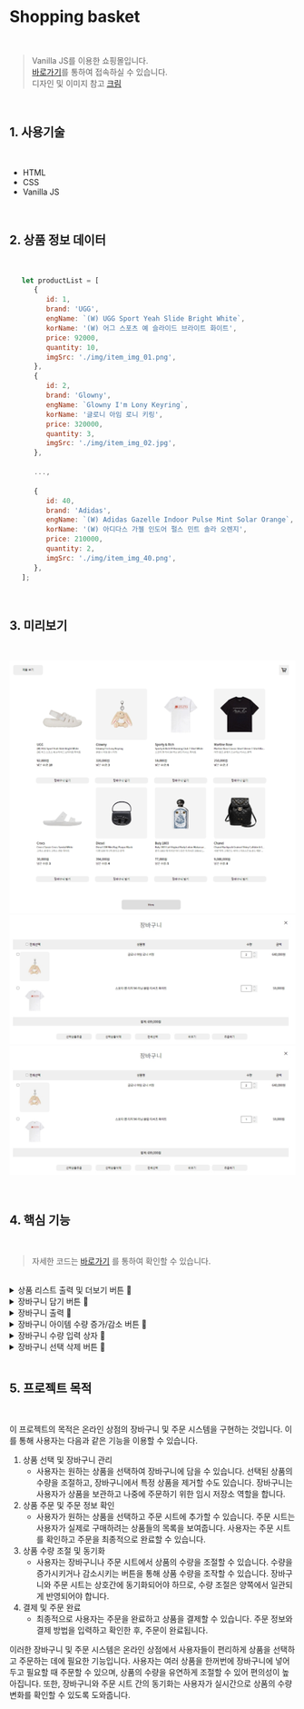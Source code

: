 # Shopping basket

<br>

> Vanilla JS를 이용한 쇼핑몰입니다.  
> [바로가기](https://chugyeong.github.io/toy-project/shopping-basket/)를 통하여 접속하실 수 있습니다.  
> 디자인 및 이미지 참고 [크림](https://kream.co.kr/search)

<br>

## 1. 사용기술

<br>

-  HTML
-  CSS
-  Vanilla JS

<br>

## 2. 상품 정보 데이터

<br>

```js
   let productList = [
      {
         id: 1,
         brand: 'UGG',
         engName: `(W) UGG Sport Yeah Slide Bright White`,
         korName: '(W) 어그 스포츠 예 슬라이드 브라이트 화이트',
         price: 92000,
         quantity: 10,
         imgSrc: './img/item_img_01.png',
      },
      {
         id: 2,
         brand: 'Glowny',
         engName: `Glowny I'm Lony Keyring`,
         korName: '글로니 아임 로니 키링',
         price: 320000,
         quantity: 3,
         imgSrc: './img/item_img_02.jpg',
      },

      ...,

      {
         id: 40,
         brand: 'Adidas',
         engName: `(W) Adidas Gazelle Indoor Pulse Mint Solar Orange`,
         korName: '(W) 아디다스 가젤 인도어 펄스 민트 솔라 오렌지',
         price: 210000,
         quantity: 2,
         imgSrc: './img/item_img_40.png',
      },
   ];

```

<br>

## 3. 미리보기

<br>

![메인](./md_images/index.jpg)
![장바구니](./md_images/basket.jpg)
![결제화면](./md_images/basket.jpg)

<br>

## 4. 핵심 기능

<br>

> 자세한 코드는 [바로가기](https://github.com/ChuGyeong/toy-project/blob/main/shopping-basket/js/main.js) 를 통하여 확인할 수 있습니다.

<br>

<details>
<summary>상품 리스트 출력 및 더보기 버튼 &#128204;</summary>
<div markdown="1">

<br>

```js

//상품 리스트 출력
let moreCnt = 8;

const makeProductList = () => {
   itemListBox.innerHTML = '';
   for (let i = 0; i < moreCnt; i++) {
      itemList = document.createElement('li');
      itemImg = document.createElement('img');
      itemTitle = document.createElement('div');
      itemBrand = document.createElement('p');

      if (productList[i].quantity === 0) {
         itemQuantity.innerHTML = `<span>sold out<span>`;
         itemImg.style.opacity = '0.3';
         itemPrice.textContent = '-';
      } else {
         itemQuantity.innerHTML = `남은 수량: <span>${productList[i].quantity}</span>`;
         itemImg.style.opacity = '1';
         itemPrice.textContent = `${productList[i].price.toLocaleString()}원`;
      }
      btnWish = document.createElement('button');
      btnWish.textContent = '장바구니 담기';

      ...

      itemImg = getAll('.con-box .item-list li img');
      itemQuantity = getAll('.con-box .item-list li .item-quantity');
      itemPrice = getAll('.con-box .item-list li .item-price');
   }
   btnWishMake();
   if (moreCnt >= productList.length) {
      moreBtn.style.display = 'none';
   }
};

//더보기 버튼
moreBtn.addEventListener('click', e => {
   moreCnt += 8;
   makeProductList();
});
```

-  상품 목록을 생성하는 코드입니다.
-  주어진 productList 배열에 있는 상품 정보를 기반으로 상품 목록을 생성하고 HTML에 추가합니다.
-  상품의 수량이 0인 경우에는 "sold out" 메시지와 함께 품절 처리됩니다.
-  초반 상품 목록 출력은 moreCnt 만큼 실행하며 더보기 버튼 클릭 시 moreCnt 변수를 8 증가시키고 makeProductList() 함수를 호출합니다.

</div>
</details>

<details>
<summary>장바구니 담기 버튼 &#128204;</summary>
<div markdown="1">

<br>

```js
// 장바구니 담기 버튼
const btnWishMake = () => {
   btnWish.forEach((btnWish, idx) => {
      btnWish.addEventListener('click', e => {
         if (productList[idx].quantity > 0) {
            popup.classList.add('on');
            body.style.overflow = 'hidden';
            let isInBasket = false,
               currentNum = -1;

            basketList.forEach((basketItem, idx) => {
               if (basketItem.id === Number(e.currentTarget.parentElement.dataset.id)) {
                  isInBasket = true;
                  currentNum = idx;
               }
            });
            //장바구니 리스트에 동일한 제품이 있다면 수량 증가
            if (isInBasket) {
               basketList[currentNum].quantity += 1;
               //없다면 배열에 추가
            } else {
               basketList.push({
                  id: productList[idx].id,
                  name: productList[idx].korName,
                  price: productList[idx].price,
                  imgSrc: productList[idx].imgSrc,
                  quantity: 1,
               });
            }
            //상품 리스트 수량 변경
            productList[idx].quantity = productList[idx].quantity - 1;
            if (productList[idx].quantity === 0) {
               itemQuantity[idx].innerHTML = `<span>sold out<span>`;
               itemImg[idx].style.opacity = '0.3';
               itemPrice[idx].textContent = '-';
            } else {
               itemQuantity[idx].innerHTML = `남은 수량: <span>${productList[idx].quantity}</span>`;
               itemImg[idx].style.opacity = '1';
               itemPrice[idx].textContent = `${productList[idx].price.toLocaleString()}원`;
            }
            makeBasketList();
            basketWishNum();
         }
      });
   });
};
```

-  장바구니 담기 버튼 클릭시 상품의 수량이 0보다 큰지 확인합니다.
-  팝업 창에 'on' 클래스를 추가하고, body 요소의 overflow 스타일을 'hidden'으로 설정하여 스크롤을 막습니다.
-  장바구니 목록(basketList)에서 동일한 제품이 있는지 확인 후 동일한 제품이 있다면 isInBasket 변수를 true로 설정하고, 해당 제품의 인덱스를 currentNum 변수에 저장합니다.
-  장바구니 목록에 동일한 제품이 있다면 수량을 증가시킵니다. 없다면 새로운 객체를 basketList에 추가합니다.
-  상품 리스트(productList)에서 선택된 제품의 수량을 1 감소시킵니다. 수량이 0이 되었다면 해당 상품은 품절된 것으로 표시합니다.

</div>
</details>

<details>
<summary>장바구니 출력 &#128204;</summary>
<div markdown="1">

<br>

```js
   const makeBasketList = () => {
      basketTable.innerHTML = '';
      basketAllCheck.checked = false;
      // 장바구니 아이템 출력
      basketList.forEach(basketItem => {
         basketTableTr = document.createElement('tr');
         basketTableTd1 = document.createElement('td');
         basketItemCheck = document.createElement('input');
         basketItemImg = document.createElement('img');
         basketTableTd2 = document.createElement('td');

        ...

         basketItemName.textContent = basketItem.name;
         basketItemPrice.textContent = `${(basketItem.price * basketItem.quantity).toLocaleString()}원`;
         basketItemQuantity.value = basketItem.quantity;

         basketTableTd4.append(basketItemPrice);
         basketTableTr.append(basketTableTd1, basketTableTd2, basketTableTd3, basketTableTd4);
         basketTable.append(basketTableTr);

         // 장바구니 상품 체크 박스
         basketItemCheck = getAll('.con-box .basket .basket-list tr td input[type="checkbox"]');
         basketItemQuantity = getAll('.con-box .basket .basket-list tr td .basket-item-quantity input');
         basketQuantityUpBtn = getAll(
            '.con-box .basket .basket-list tr td .basket-item-quantity .btn-up-down button:nth-child(1)',
         );
         basketQuantityDownBtn = getAll(
            '.con-box .basket .basket-list tr td .basket-item-quantity .btn-up-down button:nth-child(2)',
         );
      });

      if (basketList.length) {
         //장바구니 합계
         let basketItemSum = 0;
         for (let i = 0; i < basketList.length; i++) {
            basketItemSum += Number(basketList[i].price) * Number(basketList[i].quantity);
         }
         basketItemTotal.textContent = `합계: ${basketItemSum.toLocaleString()}원`;
      } else {
         basketItemTotal.textContent = '';
      }
      qttUpDownBtn();
      quantityNum();
   };
```

-  장바구니 목록을 표시하기 위해 HTML 요소들을 동적으로 생성합니다. (tr, td, input, img, p 등)
-  만약 basketList에 상품이 존재한다면, 다음 작업을 수행합니다
   -  장바구니의 총 가격을 계산하기 위해 basketList의 모든 상품의 가격을 합산합니다.
   -  계산된 총 가격을 적절한 요소에 텍스트로 표시합니다. (예: "합계: 10,000원")
-  만약 basketList에 상품이 존재하지 않는다면, 총 가격을 나타내는 요소의 텍스트를 비웁니다.

</div>
</details>

<details>
<summary>장바구니 아이템 수량 증가/감소 버튼 &#128204;</summary>
<div markdown="1">

<br>

```js
   const qttUpDownBtn = () => {
      //수량 증가 버튼
      basketQuantityUpBtn.forEach((upBtn, idx) => {
         upBtn.addEventListener('click', e => {
            productList.forEach(item => {
               //데이터 id 비교
               if (item.id === Number(basketItemCheck[idx].dataset.id)) {
                  if (item.quantity !== 0) {
                     //상품리스트 배열 수량 감소
                     item.quantity = item.quantity - 1;
                     basketItemQuantity[idx].value = Number(basketItemQuantity[idx].value) + 1;
                     basketList.forEach(basketItem => {
                        //장바구니 배열 수량 증가
                        if (item.id === basketItem.id) {
                           basketItem.quantity = Number(basketItem.quantity) + 1;
                        }
                     });
                  }
               }
            });
            makeProductList();
            makeBasketList();
         });
      });

      //수량 감소 버튼
      basketQuantityDownBtn.forEach((DownBtn, idx) => {
      ...
      });
   };
```

-  함수가 호출되면 basketQuantityUpBtn에 대해 반복문을 실행, 각 버튼에 클릭 이벤트를 추가합니다.
-  클릭 이벤트가 발생하면 다음 작업을 수행합니다
   -  productList 배열을 반복하여 데이터 id를 비교합니다.
   -  선택된 상품과 일치하는 상품을 찾습니다.
   -  만약 해당 상품의 수량이 0이 아니라면, 다음 작업을 수행합니다:
   -  상품 리스트 배열의 수량을 1 감소시킵니다.
   -  장바구니 목록을 반복하여 선택된 상품과 일치하는 상품을 찾고, 해당 상품의 수량을 1 증가시킵니다.
-  makeProductList, makeBasketList 함수를 호출하여 상품 리스트와 장바구니 목록을 업데이트 하고 basketQuantityDownBtn에 대해서도 동일한 작업을 실행합니다. 다만, 수량이 1보다 큰 경우에만 감소하도록 체크합니다.
</div>
</details>

<details>
<summary>장바구니 수량 입력 상자 &#128204;</summary>
<div markdown="1">

<br>

```js
const quantityNum = () => {
   const changeQtt = (qtt, idx) => {
      productList.forEach(item => {
         if (item.id === Number(basketItemCheck[idx].dataset.id)) {
            basketList.forEach(basketItem => {
               if (item.id === basketItem.id) {
                  //범위값 초과일 때
                  if (Number(qtt.value) > basketItem.quantity + item.quantity) {
                     qtt.value = basketItem.quantity + item.quantity;
                     item.quantity = 0; //원본배열
                     basketItem.quantity = Number(qtt.value); //장바구니 배열 수량 = input 값
                     //범위값 미만일 때
                  } else if (Number(qtt.value) <= 0) {
                     item.quantity = basketItem.quantity + item.quantity - 1;
                     qtt.value = 1;
                     basketItem.quantity = Number(qtt.value);
                     //정상 범위
                  } else {
                     item.quantity += basketItem.quantity - Number(qtt.value);
                     basketItem.quantity = Number(qtt.value);
                  }
               }
            });
         }
      });
      makeProductList();
      makeBasketList();
      basketWishNum();
   };
   basketItemQuantity.forEach((qtt, idx) => {
      qtt.addEventListener('blur', e => {
         changeQtt(qtt, idx);
      });
      qtt.addEventListener('keydown', e => {
         if (e.keyCode === 13) {
            changeQtt(qtt, idx);
         }
      });
   });
};
```

-  blur 이벤트 또는 엔터 키가 눌렸을 때 다음 작업을 수행합니다
-  changeQtt 함수를 호출하여 수량 변경 작업을 처리합니다. changeQtt 함수는 입력 상자와 해당 상자의 인덱스를 매개변수로 받습니다.
-  changeQtt 함수에서는 다음 작업을 수행합니다
   -  productList 배열을 반복하여 데이터 id를 비교합니다.
   -  선택된 상품과 일치하는 상품을 찾습니다.
   -  해당 상품과 일치하는 장바구니 상품을 찾습니다.
   -  입력 상자의 값과 범위를 비교하여 수량을 조정합니다
   -  입력 상자의 값이 장바구니 상품의 수량과 상품의 수량을 초과하는 경우, 입력 상자의 값을 장바구니 상품의 수량과 상품의 수량의 합으로 설정하고 상품의 수량을 0으로 설정합니다.
   -  입력 상자의 값이 0보다 작거나 같은 경우, 입력 상자의 값을 1로 설정하고 상품의 수량을 장바구니 상품의 수량과 상품의 수량의 합에서 1을 뺀 값으로 설정합니다.
   -  그 외의 경우, 상품의 수량을 장바구니 상품의 수량과 입력 상자의 값의 차이로 설정합니다.

</div>
</details>

<details>
<summary>장바구니 선택 삭제 버튼 &#128204;</summary>
<div markdown="1">

<br>

```js
//장바구니 선택 상품 삭제
deleteSelectedProductBtn.addEventListener('click', e => {
   basketItemCheck.forEach(CheckItem => {
      if (CheckItem.checked) {
         const selectedProductId = Number(CheckItem.dataset.id);
         let selectedProductQuantity = 0;

         // 선택된 상품의 수량을 가져오고, 장바구니에서 제거
         basketList = basketList.filter(basketItem => {
            if (basketItem.id === selectedProductId) {
               selectedProductQuantity = basketItem.quantity;
               return false; // 해당 상품을 제거하기 위해 false를 반환
            }
            return true; // 그 외의 상품은 유지하기 위해 true를 반환
         });

         // productList 배열에서 선택된 상품의 수량을 되돌리기
         productList.forEach(item => {
            if (item.id === selectedProductId) {
               item.quantity += selectedProductQuantity;
            }
         });
         makeProductList();
         makeBasketList();
         basketWishNum();
      }
   });
});
```

-  선택 상품 삭제 버튼을 누르면 basketItemCheck를 반복하여 선택된 항목을 찾습니다.
-  만약 해당 항목이 체크되어 있다면 다음 작업을 수행합니다.
   -  CheckItem의 dataset.id를 가져와 selectedProductId로 저장합니다.
   -  selectedProductQuantity 변수를 초기화합니다.
-  basketList 배열에서 선택된 상품을 제거합니다. 이때 선택된 상품의 수량을 selectedProductQuantity에 저장합니다.
   -  filter 메서드를 사용하여 basketList 배열을 순회하면서 선택된 상품과 일치하는 항목을 제거합니다. 이때 filter 함수의 반환 값이 false인 항목은 제거됩니다. 따라서 선택된 상품의 경우 false를 반환하여 제거합니다.
   -  선택된 상품을 제거하고 남은 항목은 true를 반환하여 유지합니다.
-  productList 배열에서 선택된 상품의 수량을 복원합니다.
   -  productList 배열을 순회하면서 선택된 상품과 일치하는 항목을 찾습니다. 일치하는 항목의 수량에 selectedProductQuantity를 더하여 복원합니다.

</div>
</details>

<br>

## 5. 프로젝트 목적

<br>

이 프로젝트의 목적은 온라인 상점의 장바구니 및 주문 시스템을 구현하는 것입니다. 이를 통해 사용자는 다음과 같은 기능을 이용할 수 있습니다.

1. 상품 선택 및 장바구니 관리
   -  사용자는 원하는 상품을 선택하여 장바구니에 담을 수 있습니다. 선택된 상품의 수량을 조절하고, 장바구니에서 특정 상품을 제거할 수도 있습니다. 장바구니는 사용자가 상품을 보관하고 나중에 주문하기 위한 임시 저장소 역할을 합니다.
2. 상품 주문 및 주문 정보 확인
   -  사용자가 원하는 상품을 선택하고 주문 시트에 추가할 수 있습니다. 주문 시트는 사용자가 실제로 구매하려는 상품들의 목록을 보여줍니다. 사용자는 주문 시트를 확인하고 주문을 최종적으로 완료할 수 있습니다.
3. 상품 수량 조절 및 동기화
   -  사용자는 장바구니나 주문 시트에서 상품의 수량을 조절할 수 있습니다. 수량을 증가시키거나 감소시키는 버튼을 통해 상품 수량을 조작할 수 있습니다. 장바구니와 주문 시트는 상호간에 동기화되어야 하므로, 수량 조절은 양쪽에서 일관되게 반영되어야 합니다.
4. 결제 및 주문 완료
   -  최종적으로 사용자는 주문을 완료하고 상품을 결제할 수 있습니다. 주문 정보와 결제 방법을 입력하고 확인한 후, 주문이 완료됩니다.

이러한 장바구니 및 주문 시스템은 온라인 상점에서 사용자들이 편리하게 상품을 선택하고 주문하는 데에 필요한 기능입니다. 사용자는 여러 상품을 한꺼번에 장바구니에 넣어두고 필요할 때 주문할 수 있으며, 상품의 수량을 유연하게 조절할 수 있어 편의성이 높아집니다. 또한, 장바구니와 주문 시트 간의 동기화는 사용자가 실시간으로 상품의 수량 변화를 확인할 수 있도록 도와줍니다.
